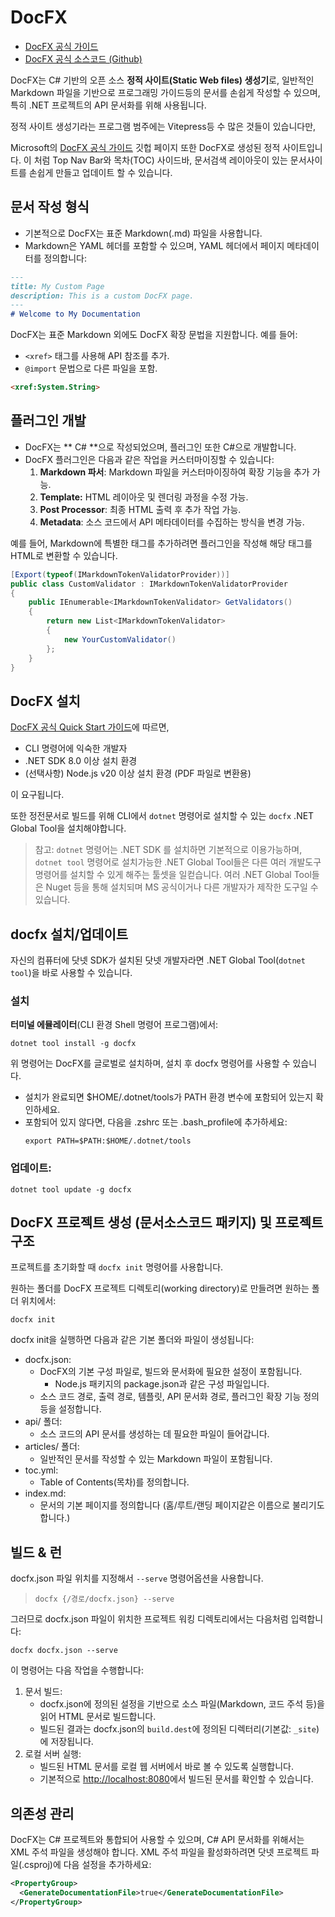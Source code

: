 # DocFX

* <a href="https://dotnet.github.io/docfx/docs/basic-concepts.html" target="_blank">DocFX 공식 가이드</a>
* <a href="https://github.com/dotnet/docfx" target="_blank">DocFX 공식 소스코드 (Github)</a>

DocFX는 C# 기반의 오픈 소스 **정적 사이트(Static Web files) 생성기**로, 일반적인 Markdown 파일을 기반으로 프로그래밍 가이드등의 문서를 손쉽게 작성할 수 있으며, 특히 .NET 프로젝트의 API 문서화를 위해 사용됩니다. 

정적 사이트 생성기라는 프로그램 범주에는 Vitepress등 수 많은 것들이 있습니다만, 

Microsoft의 <a href="https://dotnet.github.io/docfx/index.html" target="_blank">DocFX 공식 가이드</a> 깃헙 페이지 또한 DocFX로 생성된 정적 사이트입니다. 이 처럼 Top Nav Bar와 목차(TOC) 사이드바, 문서검색 레이아웃이  있는 문서사이트를 손쉽게 만들고 업데이트 할 수 있습니다.

## 문서 작성 형식
- 기본적으로 DocFX는 표준 Markdown(.md) 파일을 사용합니다.
- Markdown은 YAML 헤더를 포함할 수 있으며, YAML 헤더에서 페이지 메타데이터를 정의합니다:

``` markdown
---
title: My Custom Page
description: This is a custom DocFX page.
---
# Welcome to My Documentation
```

DocFX는 표준 Markdown 외에도 DocFX 확장 문법을 지원합니다. 예를 들어:
- `<xref>` 태그를 사용해 API 참조를 추가.
- `@import` 문법으로 다른 파일을 포함.

``` markdown
<xref:System.String>
```

## 플러그인 개발
  - DocFX는 ** C# **으로 작성되었으며, 플러그인 또한 C#으로 개발합니다.
  - DocFX 플러그인은 다음과 같은 작업을 커스터마이징할 수 있습니다:
	1.	**Markdown 파서**: Markdown 파일을 커스터마이징하여 확장 기능을 추가 가능.
	2.	**Template:** HTML 레이아웃 및 렌더링 과정을 수정 가능.
	3.	**Post Processor**: 최종 HTML 출력 후 추가 작업 가능.
	4.	**Metadata**: 소스 코드에서 API 메타데이터를 수집하는 방식을 변경 가능.

예를 들어, Markdown에 특별한 태그를 추가하려면 플러그인을 작성해 해당 태그를 HTML로 변환할 수 있습니다.
``` csharp
[Export(typeof(IMarkdownTokenValidatorProvider))]
public class CustomValidator : IMarkdownTokenValidatorProvider
{
    public IEnumerable<IMarkdownTokenValidator> GetValidators()
    {
        return new List<IMarkdownTokenValidator>
        {
            new YourCustomValidator()
        };
    }
}
```


## DocFX 설치
<a href="https://dotnet.github.io/docfx/index.html" target="_blank">DocFX 공식 Quick Start 가이드</a>에 따르면, 

- CLI 명령어에 익숙한 개발자
- .NET SDK 8.0 이상 설치 환경
- (선택사항) Node.js v20 이상 설치 환경 (PDF 파일로 변환용)

이 요구됩니다.

또한 정전문서로 빌드를 위해 CLI에서 `dotnet` 명령어로 설치할 수 있는 `docfx` .NET Global Tool을 설치해야합니다.
> 참고: `dotnet` 명령어는 .NET SDK 를 설치하면 기본적으로 이용가능하며, `dotnet tool` 명령어로 설치가능한 .NET Global Tool들은 다른 여러 개발도구 명령어를 설치할 수 있게 해주는 툴셋을 일컫습니다. 여러 .NET Global Tool들은 Nuget 등을 통해 설치되며 MS 공식이거나 다른 개발자가 제작한 도구일 수 있습니다. 

## docfx 설치/업데이트
자신의 컴퓨터에 닷넷 SDK가 설치된 닷넷 개발자라면 .NET Global Tool(`dotnet tool`)을 바로 사용할 수 있습니다.

### 설치
 **터미널 에뮬레이터**(CLI 환경 Shell 명령어 프로그램)에서:
~~~
dotnet tool install -g docfx
~~~
위 명령어는 DocFX를 글로벌로 설치하며, 설치 후 docfx 명령어를 사용할 수 있습니다.
- 설치가 완료되면 $HOME/.dotnet/tools가 PATH 환경 변수에 포함되어 있는지 확인하세요.
- 포함되어 있지 않다면, 다음을 .zshrc 또는 .bash_profile에 추가하세요:
  ~~~
  export PATH=$PATH:$HOME/.dotnet/tools
  ~~~

### 업데이트:
~~~
dotnet tool update -g docfx
~~~


## DocFX 프로젝트 생성 (문서소스코드 패키지) 및 프로젝트 구조
프로젝트를 초기화할 때 `docfx init` 명령어를 사용합니다. 

원하는 폴더를 DocFX 프로젝트 디렉토리(working directory)로 만들려면 원하는 폴더 위치에서:
~~~
docfx init
~~~

docfx init을 실행하면 다음과 같은 기본 폴더와 파일이 생성됩니다:
- docfx.json:
    - DocFX의 기본 구성 파일로, 빌드와 문서화에 필요한 설정이 포함됩니다.
        - Node.js 패키지의 package.json과 같은 구성 파일입니다.
    - 소스 코드 경로, 출력 경로, 템플릿, API 문서화 경로, 플러그인 확장 기능 정의 등을 설정합니다.
- api/ 폴더:
    - 소스 코드의 API 문서를 생성하는 데 필요한 파일이 들어갑니다.
- articles/ 폴더:
    - 일반적인 문서를 작성할 수 있는 Markdown 파일이 포함됩니다.
- toc.yml:
    - Table of Contents(목차)를 정의합니다.
- index.md:
    - 문서의 기본 페이지를 정의합니다 (홈/루트/랜딩 페이지같은 이름으로 불리기도 합니다.)

## 빌드 & 런
docfx.json 파일 위치를 지정해서 `--serve` 명령어옵션을 사용합니다.

> `docfx {/경로/docfx.json} --serve`

그러므로 docfx.json 파일이 위치한 프로젝트 워킹 디렉토리에서는 다음처럼 입력합니다:
~~~
docfx docfx.json --serve
~~~

이 명령어는 다음 작업을 수행합니다:
1.	문서 빌드:
    - docfx.json에 정의된 설정을 기반으로 소스 파일(Markdown, 코드 주석 등)을 읽어 HTML 문서로 빌드합니다.
    - 빌드된 결과는 docfx.json의 `build.dest`에 정의된 디렉터리(기본값: `_site`)에 저장됩니다.
2.	로컬 서버 실행:
    - 빌드된 HTML 문서를 로컬 웹 서버에서 바로 볼 수 있도록 실행합니다.
    - 기본적으로 [http://localhost:8080](http://localhost:8080)에서 빌드된 문서를 확인할 수 있습니다.

## 의존성 관리

DocFX는 C# 프로젝트와 통합되어 사용할 수 있으며, C# API 문서화를 위해서는 XML 주석 파일을 생성해야 합니다. XML 주석 파일을 활성화하려면 닷넷 프로젝트 파일(.csproj)에 다음 설정을 추가하세요:
~~~ xml (.csproj)
<PropertyGroup>
  <GenerateDocumentationFile>true</GenerateDocumentationFile>
</PropertyGroup>
~~~

